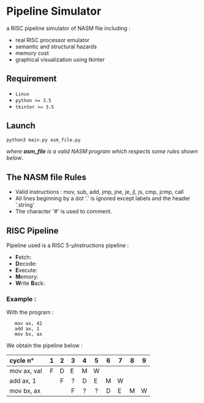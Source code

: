 # Pipeline Simulator

a RISC pipeline simulator of NASM file including :
 
 * real RISC processor emulator
 * semantic and structural hazards
 * memory cost
 * graphical visualization using tkinter

## Requirement
 * `Linux`
 * `python >= 3.5`
 * `tkinter >= 3.5`


## Launch

```python
python3 main.py asm_file.py
```
*where **asm_file** is a valid NASM program which respects some rules shown below*.

## The NASM file Rules

 * Valid instructions : mov, sub, add, jmp, jne, je, jl, js, cmp, jcmp, call
 * All lines beginning by a dot '.' is ignored except labels and the header '.string'
 * The character '#' is used to comment.

## RISC Pipeline

Pipeline used is a RISC 5-µInstructions pipeline :

 * **F**etch:
 * **D**ecode:
 * **E**xecute:
 * **M**emory:
 * **W**rite **B**ack:
 
 ### Example :
 With the program :
 ```
    mov ax, 42
    add ax, 1
    mov bx, ax
 ```
 
 We obtain the pipeline below :
 
cycle n° | 1 | 2 | 3 | 4 | 5 | 6 | 7 | 8 | 9 |
| :--- | :---: | :---: | :---: | :---: | :---: | :---: | :---: | :---: | :---: |
| mov ax, val | F | D | E | M | W | | |
| add ax, 1| | F | ? | D | E | M | W |
| mov bx, ax| | | F | ? | ? | D | E | M | W |



